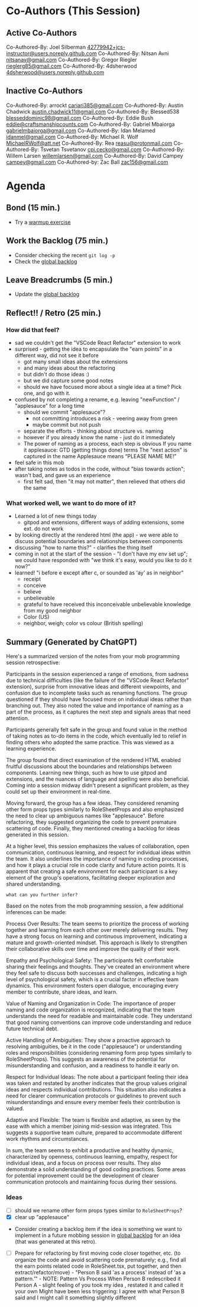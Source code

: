 # Co-Authors (This Session)

## Active Co-Authors

Co-Authored-By: Joel Silberman <42779942+jcs-instructor@users.noreply.github.com>
Co-Authored-By: Nitsan Avni <nitsanav@gmail.com>
Co-Authored-By: Gregor Riegler <rieglerg85@gmail.com>
Co-Authored-By: 4dsherwood <4dsherwood@users.noreply.github.com>

## Inactive Co-Authors

Co-Authored-By: arrockt <cariari385@gmail.com>
Co-Authored-By: Austin Chadwick <austin.chadwick11@gmail.com>
Co-Authored-By: Blessed538 <blesseddominic98@gmail.com>
Co-Authored-By: Eddie Bush <eddie@craftsmanshipcounts.com>
Co-Authored-By: Gabriel Mbaiorga <gabrielmbaiorga@gmail.com>
Co-Authored-By: Idan Melamed <idanmel@gmail.com>
Co-Authored-By: Michael R. Wolf <MichaelRWolf@att.net>
Co-Authored-By: Rea <reasu@protonmail.com>
Co-Authored-By: Tsvetan Tsvetanov <cpi.cecko@gmail.com>
Co-Authored-By: Willem Larsen <willemlarsen@gmail.com>
Co-Authored-By: David Campey <campey@gmail.com>
Co-Authored-by: Zac Ball <zac156@gmail.com>

# Agenda

## Bond (15 min.)

-   Try a [warmup exercise](../docs/warmup-exercises.md)

## Work the Backlog (75 min.)

-   Consider checking the recent `git log -p`
-   Check the [global backlog](../docs/backlog.md)

## Leave Breadcrumbs (5 min.)

-   Update the [global backlog](../docs/backlog.md)

## Reflect!! / Retro (25 min.)

### How did that feel?

- sad we couldn't get the "VSCode React Refactor" extension to work
- surprised - getting the idea to encapsulate the "earn points" in a different way, did not see it before
  - got many small ideas about the extensions
  - and many ideas about the refactoring
  - but didn't do those ideas :)
  - but we did capture some good notes
  - should we have focused more about a single idea at a time? Pick one, and go with it.
- confused by not completing a rename, e.g. leaving "newFunction" / "applesauce" for a long time
  - should we commit "applesauce"?
    - not committing introduces a risk - veering away from green
    - maybe commit but not push
  - separate the efforts - thinking about structure vs. naming
  - however if you already know the name - just do it immediately
  - The power of naming as a process, each step is obvious
    If you name it applesauce:
    GTD (getting things done) terms
    The "next action" is captured in the name
    Applesauce means “PLEASE NAME ME!”
- feel safe in this mob
- after taking notes as todos in the code, without "bias towards action"; wasn't bad, and gave us an experience
  - first felt sad, then "it may not matter", then relieved that others did the same

### What worked well, we want to do more of it?

- Learned a lot of new things today
  - gitpod and extensions, different ways of adding extensions, some ext. do not work
- by looking directly at the rendered html (the app) - we were able to discuss potential boundaries and relationships between components
- discussing "how to name this?" - clarifies the thing itself
- coming in not at the start of the session - "I don't have my env set up"; we could have responded with "we think it's easy, would you like to do it now?"
- learned! "i before e except after c, or sounded as 'ay' as in neighbor"
  - receipt
  - conceive
  - believe
  - unbelievable
  - grateful to have received this inconceivable unbelievable knowledge from my good neighbor
  - Color (US)
  - neighbor, weigh; color vs colour (British spelling)

## Summary (Generated by ChatGPT)

Here's a summarized version of the notes from your mob programming session retrospective:

Participants in the session experienced a range of emotions, from sadness due to technical difficulties (like the failure of the "VSCode React Refactor" extension), surprise from innovative ideas and different viewpoints, and confusion due to incomplete tasks such as renaming functions. The group questioned if they should have focused more on individual ideas rather than branching out. They also noted the value and importance of naming as a part of the process, as it captures the next step and signals areas that need attention.

Participants generally felt safe in the group and found value in the method of taking notes as to-do items in the code, which eventually led to relief in finding others who adopted the same practice. This was viewed as a learning experience.

The group found that direct examination of the rendered HTML enabled fruitful discussions about the boundaries and relationships between components. Learning new things, such as how to use gitpod and extensions, and the nuances of language and spelling were also beneficial. Coming into a session midway didn't present a significant problem, as they could set up their environment in real-time.

Moving forward, the group has a few ideas. They considered renaming other form props types similarly to RoleSheetProps and also emphasized the need to clear up ambiguous names like "applesauce". Before refactoring, they suggested organizing the code to prevent premature scattering of code. Finally, they mentioned creating a backlog for ideas generated in this session.

At a higher level, this session emphasizes the values of collaboration, open communication, continuous learning, and respect for individual ideas within the team. It also underlines the importance of naming in coding processes, and how it plays a crucial role in code clarity and future action points. It is apparent that creating a safe environment for each participant is a key element of the group's operations, facilitating deeper exploration and shared understanding.

```
what can you further infer?
```

Based on the notes from the mob programming session, a few additional inferences can be made:

Process Over Results: The team seems to prioritize the process of working together and learning from each other over merely delivering results. They have a strong focus on learning and continuous improvement, indicating a mature and growth-oriented mindset. This approach is likely to strengthen their collaborative skills over time and improve the quality of their work.

Empathy and Psychological Safety: The participants felt comfortable sharing their feelings and thoughts. They've created an environment where they feel safe to discuss both successes and challenges, indicating a high level of psychological safety, which is a crucial factor in effective team dynamics. This environment fosters open dialogue, encouraging every member to contribute, share ideas, and learn.

Value of Naming and Organization in Code: The importance of proper naming and code organization is recognized, indicating that the team understands the need for readable and maintainable code. They understand that good naming conventions can improve code understanding and reduce future technical debt.

Active Handling of Ambiguities: They show a proactive approach to resolving ambiguities, be it in the code ("applesauce") or understanding roles and responsibilities (considering renaming form prop types similarly to RoleSheetProps). This suggests an awareness of the potential for misunderstanding and confusion, and a readiness to handle it early on.

Respect for Individual Ideas: The note about a participant feeling their idea was taken and restated by another indicates that the group values original ideas and respects individual contributions. This situation also indicates a need for clearer communication protocols or guidelines to prevent such misunderstandings and ensure every member feels their contribution is valued.

Adaptive and Flexible: The team is flexible and adaptive, as seen by the ease with which a member joining mid-session was integrated. This suggests a supportive team culture, prepared to accommodate different work rhythms and circumstances.

In sum, the team seems to exhibit a productive and healthy dynamic, characterized by openness, continuous learning, empathy, respect for individual ideas, and a focus on process over results. They also demonstrate a solid understanding of good coding practices. Some areas for potential improvement could be the development of clearer communication protocols and maintaining focus during their sessions.

### Ideas

-   [ ] should we rename other form props types similar to `RoleSheetProps`?
-   [x] clear up "applesauce"
-   Consider creating a backlog item if the idea is something we want to implement in a future mobbing session in [global backlog](../docs/backlog.md)
    for an idea (that was generated at this retro).
-   [ ] Prepare for refactoring by first moving code closer together, etc. (to organize the code and avoid scattering code prematurely; e.g., find all the earn points related code in RoleSheet.tsx, put together, and then extract/refactor/move)
      - "Person B said 'as a process' instead of 'as a pattern.'"
      - NOTE: Pattern Vs Process
        When Person B redescribed it
        Person A - slight feeling of you took my idea , restated it and called it your own
        Might have been less triggering:
        I agree with what Person B said and
        I might call it something slightly different
